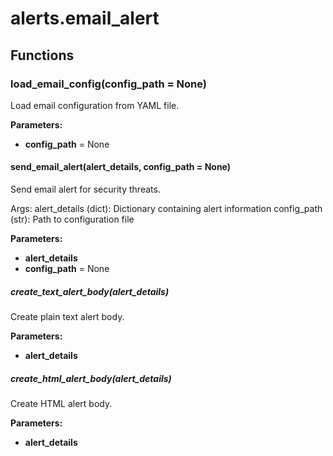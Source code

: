 # alerts.email_alert

## Functions

### load_email_config(config_path = None)

Load email configuration from YAML file.

**Parameters:**

- **config_path** = None

#### send_email_alert(alert_details, config_path = None)

Send email alert for security threats.

Args:
alert_details (dict): Dictionary containing alert information
config_path (str): Path to configuration file

**Parameters:**

- **alert_details**
- **config_path** = None

##### create_text_alert_body(alert_details)

Create plain text alert body.

**Parameters:**

- **alert_details**

##### create_html_alert_body(alert_details)

Create HTML alert body.

**Parameters:**

- **alert_details**
